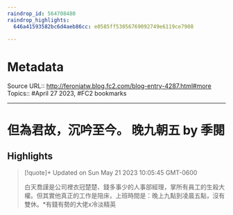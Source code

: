 ```yaml
---
raindrop_id: 564708480
raindrop_highlights:
  646a41593582bc6d4aeb86cc: e0585ff53056769092749e6119ce7908

---
```


# Metadata
Source URL:: http://feroniatw.blog.fc2.com/blog-entry-4287.html#more
Topics:: #April 27 2023, #FC2 bookmarks

---
# 但為君故，沉吟至今。 晚九朝五 by 季閱



## Highlights

> [!quote]+ Updated on Sun May 21 2023 10:05:45 GMT-0600
>
> 白天喬謹是公司裡衣冠楚楚、錢多事少的人事部經理，掌所有員工的生殺大權。但其實他真正的工作是陪床，上班時間是：晚上九點到凌晨五點，沒有雙休。*有錢有勢的大佬x冷淡精英
